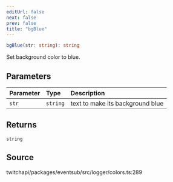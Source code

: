 ```yaml
---
editUrl: false
next: false
prev: false
title: "bgBlue"
---
```


```ts
bgBlue(str: string): string
```

Set background color to blue.

## Parameters

| Parameter | Type | Description |
| :------ | :------ | :------ |
| `str` | `string` | text to make its background blue |

## Returns

`string`

## Source

twitchapi/packages/eventsub/src/logger/colors.ts:289
